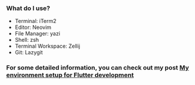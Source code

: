 ### What do I use?

- Terminal: iTerm2
- Editor: Neovim
- File Manager: yazi
- Shell: zsh
- Terminal Workspace: Zellij
- Git: Lazygit


### For some detailed information, you can check out my post [My environment setup for Flutter development](https://wiktorzajac.me/posts/flutter-nvim/)
